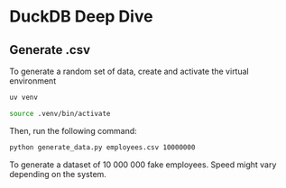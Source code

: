 # DuckDB Deep Dive



## Generate .csv
To generate a random set of data, create and activate the virtual environment

```zsh
uv venv
```

```zsh
source .venv/bin/activate
```

Then, run the following command:


```zsh
python generate_data.py employees.csv 10000000
```

To generate a dataset of 10 000 000 fake employees. Speed might vary depending on the system.